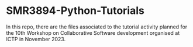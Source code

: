 # SMR3894-Python-Tutorials
In this repo, there are the files associated to the tutorial activity planned for the 10th Workshop on Collaborative Software development organised at ICTP in November 2023.
